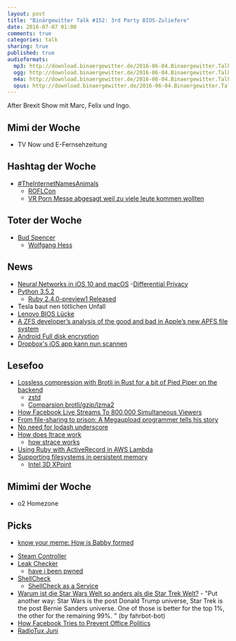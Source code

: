 ```yaml
---
layout: post
title: "Binärgewitter Talk #152: 3rd Party BIOS-Zuliefere"
date: 2016-07-07 01:00
comments: true
categories: talk
sharing: true
published: true
audioformats:
  mp3: http://download.binaergewitter.de/2016-06-04.Binaergewitter.Talk.152.mp3
  ogg: http://download.binaergewitter.de/2016-06-04.Binaergewitter.Talk.152.ogg
  m4a: http://download.binaergewitter.de/2016-06-04.Binaergewitter.Talk.152.m4a
  opus: http://download.binaergewitter.de/2016-06-04.Binaergewitter.Talk.152.opus
---
```

After Brexit Show mit Marc, Felix und Ingo.

## Mimi der Woche
- TV Now und E-Fernsehzeitung

## Hashtag der Woche

- [#TheInternetNamesAnimals]( http://www.sadanduseless.com/2016/06/internet-names-animals/ )
    * [ROFLCon]( https://en.wikipedia.org/wiki/ROFLCon )
    * [VR Porn Messe abgesagt weil zu viele leute kommen wollten]( http://thenextweb.com/insider/2016/07/04/vr-porn-festival-people-cant-come/ )

## Toter der Woche
- [Bud Spencer]( https://en.wikipedia.org/wiki/Bud_Spencer )
    * [Wolfgang Hess]( https://de.wikipedia.org/wiki/Wolfgang_Hess_(Synchronsprecher) )

## News
- [Neural Networks in iOS 10 and macOS]( https://www.bignerdranch.com/blog/neural-networks-in-ios-10-and-macos/ )
-[Differential Privacy](https://de.wikipedia.org/wiki/Differential_Privacy )
- [Python 3.5.2]( https://www.python.org/downloads/release/python-352/ )
    * [Ruby 2.4.0-preview1 Released]( https://www.ruby-lang.org/en/news/2016/06/20/ruby-2-4-0-preview1-released/ )
- Tesla baut nen tötlichen Unfall
- [Lenovo BIOS Lücke]( http://www.heise.de/newsticker/meldung/Lenovo-warnt-vor-ungepatchter-BIOS-Luecke-3253349.html )
- [A ZFS developer’s analysis of the good and bad in Apple’s new APFS file system]( http://arstechnica.com/apple/2016/06/a-zfs-developers-analysis-of-the-good-and-bad-in-apples-new-apfs-file-system/ )
- [Android Full disk encryption]( http://arstechnica.com/security/2016/07/androids-full-disk-encryption-just-got-much-weaker-heres-why/ )
- [Dropbox's iOS app kann nun scannen]( https://www.engadget.com/2016/06/22/dropbox-ios-app-scanning-sharing-files/ )

## Lesefoo
- [Lossless compression with Brotli in Rust for a bit of Pied Piper on the backend]( https://blogs.dropbox.com/tech/2016/06/lossless-compression-with-brotli/ )
  * [zstd]( http://www.zstd.net )
  * [Comparsion brotli/gzip/lzma2]( https://cran.r-project.org/web/packages/brotli/vignettes/brotli-2015-09-22.pdf )
- [How Facebook Live Streams To 800,000 Simultaneous Viewers]( http://highscalability.com/blog/2016/6/27/how-facebook-live-streams-to-800000-simultaneous-viewers.html )
- [From file-sharing to prison: A Megaupload programmer tells his story]( http://arstechnica.com/tech-policy/2016/06/from-file-sharing-to-prison-a-megaupload-programmer-tells-his-story/ )
- [No need for lodash underscore]( https://github.com/cht8687/You-Dont-Need-Lodash-Underscore )
- [How does ltrace work]( http://blog.packagecloud.io/eng/2016/03/14/how-does-ltrace-work/ )
    * [how strace works]( http://blog.packagecloud.io/eng/2016/02/29/how-does-strace-work/ )
- [Using Ruby with ActiveRecord in AWS Lambda]( http://www.adomokos.com/2016/06/using-ruby-with-activerecord-in-aws.html )
- [Supporting filesystems in persistent memory]( http://lwn.net/Articles/610174/ )
    * [Intel 3D XPoint]( http://www.intel.com/content/www/us/en/architecture-and-technology/3d-xpoint-unveiled-video.html )
    
## Mimimi der Woche
- o2 Homezone

## Picks
* [know your meme: How is Babby formed]( http://knowyourmeme.com/memes/how-is-babby-formed )
- [Steam Controller]( http://store.steampowered.com/app/353370/ )
- [Leak Checker](https://sec.hpi.uni-potsdam.de/leak-checker/search?lang=de )
    * [have i been pwned]( https://haveibeenpwned.com/ )
- [ShellCheck]( https://github.com/koalaman/shellcheck )
   * [ShellCheck as a Service]( https://twitter.com/makefoo/status/750034961139367936 )
- [Warum ist die Star Wars Welt so anders als die Star Trek Welt?]( http://marginalrevolution.com/marginalrevolution/2016/07/why-did-the-stars-wars-and-star-trek-worlds-turn-out-so-differently.html ) - "Put another way: Star Wars is the post Donald Trump universe, Star Trek is the post Bernie Sanders universe. One of those is better for the top 1%, the other for the remaining 99%. " (by fahrbot-bot)
- [How Facebook Tries to Prevent Office Politics]( https://hbr.org/2016/06/how-facebook-tries-to-prevent-office-politics )
- [RadioTux Juni]( https://www.radiotux.de/index.php?/archives/8015-RadioTux-Sendung-Juni-2016.html )

